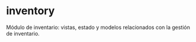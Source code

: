 # inventory

Módulo de inventario: vistas, estado y modelos relacionados con la gestión de inventario.
